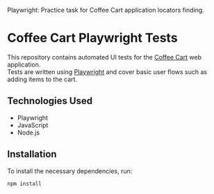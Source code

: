 Playwright: Practice task for Coffee Cart application locators finding. 
# Coffee Cart Playwright Tests

This repository contains automated UI tests for the [Coffee Cart](https://coffee-cart.app) web application.  
Tests are written using [Playwright](https://playwright.dev) and cover basic user flows such as adding items to the cart.

## Technologies Used

- Playwright
- JavaScript
- Node.js

## Installation

To install the necessary dependencies, run:

```bash
npm install
